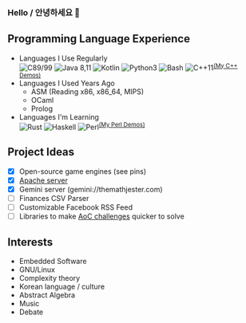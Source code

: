 ### Hello / 안녕하세요 👋

## Programming Language Experience

- Languages I Use Regularly  
    ![C89/99](https://img.shields.io/badge/c-%2300599C.svg?style=for-the-badge&logo=c&logoColor=white)
    ![Java 8,11](https://img.shields.io/badge/java-%23ED8B00.svg?style=for-the-badge&logo=java&logoColor=white)
    ![Kotlin](https://img.shields.io/badge/kotlin-%230095D5.svg?style=for-the-badge&logo=kotlin&logoColor=white)
    ![Python3](https://img.shields.io/badge/python-3670A0?style=for-the-badge&logo=python&logoColor=ffdd54)
    ![Bash](https://img.shields.io/badge/shell_script-%23121011.svg?style=for-the-badge&logo=gnu-bash&logoColor=white)
    ![C++11](https://img.shields.io/badge/c++-%2300599C.svg?style=for-the-badge&logo=c%2B%2B&logoColor=white)<sup>[(My C++ Demos)](https://github.com/chocorho/cplusplus-demos)</sup>
- Languages I Used Years Ago
    - ASM (Reading x86, x86_64, MIPS)
    - OCaml
    - Prolog
- Languages I'm Learning  
    ![Rust](https://img.shields.io/badge/rust-%23000000.svg?style=for-the-badge&logo=rust&logoColor=white)
    ![Haskell](https://img.shields.io/badge/Haskell-5e5086?style=for-the-badge&logo=haskell&logoColor=white)
    ![Perl](https://img.shields.io/badge/perl-%2339457E.svg?style=for-the-badge&logo=perl&logoColor=white)<sup>[(My Perl Demos)](https://github.com/chocorho/perl-practice)</sup>

## Project Ideas

- [X] Open-source game engines (see pins)  
- [X] <a href="https://www.themathjester.com">Apache server</a>  
- [X] Gemini server (gemini://themathjester.com)  
- [ ] Finances CSV Parser  
- [ ] Customizable Facebook RSS Feed
- [ ] Libraries to make [AoC challenges](https://adventofcode.com/) quicker to solve

## Interests

- Embedded Software
- GNU/Linux
- Complexity theory
- Korean language / culture
- Abstract Algebra
- Music
- Debate

<!--
**chocorho/chocorho** is a ✨ _special_ ✨ repository because its `README.md` (this file) appears on your GitHub profile.

Here are some ideas to get you started:

- 🔭 I’m currently working on ...
- 🌱 I’m currently learning ...
- 👯 I’m looking to collaborate on ...
- 🤔 I’m looking for help with ...
- 💬 Ask me about ...
- 📫 How to reach me: ...
- 😄 Pronouns: ...
- ⚡ Fun fact: ...
-->
